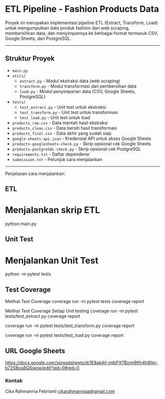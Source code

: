 # ETL Pipeline - Fashion Products Data

Proyek ini merupakan implementasi pipeline ETL (Extract, Transform, Load) untuk mengumpulkan data produk fashion dari web scraping, membersihkan data, dan menyimpannya ke berbagai format termasuk CSV, Google Sheets, dan PostgreSQL.

---

## Struktur Proyek

- `main.py` 
- `utils/`
  - `extract.py` - Modul ekstraksi data (web scraping)
  - `transform.py` - Modul transformasi dan pembersihan data
  - `load.py` - Modul penyimpanan data (CSV, Google Sheets, PostgreSQL)
- `tests/`
  - `test_extract.py` - Unit test untuk ekstraksi
  - `test_transform.py` - Unit test untuk transformasi
  - `test_load.py` - Unit test untuk load
- `products_raw.csv` - Data mentah hasil ekstraksi
- `products_clean.csv` - Data bersih hasil transformasi
- `products_final.csv` - Data akhir yang sudah siap
- `google-sheets-api.json` - Kredensial API untuk akses Google Sheets
- `products-googlesheets-check.py` - Skrip opsional cek Google Sheets
- `products-postgreSQL-check.py` - Skrip opsional cek PostgreSQL
- `requirements.txt` - Daftar dependensi
- `submission.txt` - Petunjuk cara menjalankan

---

Penjelasan cara menjalankan:

ETL
-----
# Menjalankan skrip ETL
python main.py

Unit Test
---------
# Menjalankan Unit Test
python -m pytest tests

Test Coverage
-------------
Melihat Test Coverage
coverage run -m pytest tests
coverage report

Melihat Test Coverage Setiap Unit testing
coverage run -m pytest tests/test_extract.py
coverage report

coverage run -m pytest tests/test_transform.py
coverage report

coverage run -m pytest tests/test_load.py
coverage report

URL Google Sheets
-----------------
https://docs.google.com/spreadsheets/d/1E8ak4iI-mtbPX7Bzmj9tfn4h8llpj-b72SBoa8QSwow/edit?gid=0#gid=0

### Kontak
Cika Rahmannia Febrianti
cikarahmanniaa@gmail.com
